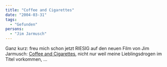 ```yaml
---
title: "Coffee and Cigarettes"
date: "2004-03-31"
tags:
  - "Gefunden"
persons:
  - "Jim Jarmusch"
---
```


Ganz kurz: freu mich schon jetzt RIESIG auf den neuen Film von Jim Jarmusch: [Coffee and Cigarettes](http://www.coffeeandcigarettesmovie.com/), nicht nur weil meine Lieblingsdrogen im Titel vorkommen, ...
